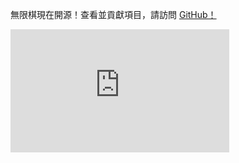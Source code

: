 無限棋現在開源！查看並貢獻項目，請訪問 [GitHub！](https://github.com/Infinite-Chess/infinitechess.org)

<iframe width="350" height="197" src="https://www.youtube.com/embed/fSUEKosgyt0?si=L-blqfVEpPBmQLMn" title="YouTube video player" frameborder="0" allow="accelerometer; autoplay; clipboard-write; encrypted-media; gyroscope; picture-in-picture; web-share" referrerpolicy="strict-origin-when-cross-origin" allowfullscreen=""></iframe>

